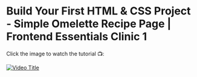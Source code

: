 # Build Your First HTML & CSS Project - Simple Omelette Recipe Page | Frontend Essentials Clinic 1

Click the image to watch the tutorial 📺:

[![Video Title](https://github.com/Algobender-Academy/Recipe_Page/blob/main/images/Frontend%20Essentials%20Clinic%20-%20C1S1.png)](https://www.youtube.com/watch?v=T37LxmzVpVI)
